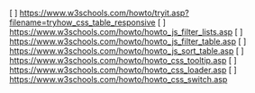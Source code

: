 
 [ ] https://www.w3schools.com/howto/tryit.asp?filename=tryhow_css_table_responsive
 [ ] https://www.w3schools.com/howto/howto_js_filter_lists.asp
 [ ] https://www.w3schools.com/howto/howto_js_filter_table.asp
 [ ] https://www.w3schools.com/howto/howto_js_sort_table.asp
 [ ] https://www.w3schools.com/howto/howto_css_tooltip.asp
 [ ] https://www.w3schools.com/howto/howto_css_loader.asp
 [ ] https://www.w3schools.com/howto/howto_css_switch.asp
